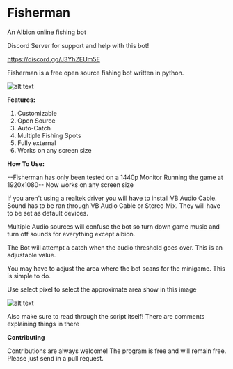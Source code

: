 # Fisherman
An Albion online fishing bot

Discord Server for support and help with this bot!

https://discord.gg/J3YhZEUm5E


Fisherman is a free open source fishing bot written in python.

![alt text](https://i.imgur.com/PsRwir6.png)

**Features:**

1) Customizable
2) Open Source
3) Auto-Catch
4) Multiple Fishing Spots
5) Fully external
6) Works on any screen size

**How To Use:**

--Fisherman has only been tested on a 1440p Monitor Running the game at 1920x1080--
Now works on any screen size

If you aren't using a realtek driver you will have to install VB Audio Cable. Sound has to be ran through VB Audio Cable or Stereo Mix. They will have to be set as default devices.

Multiple Audio sources will confuse the bot so turn down game music and turn off sounds for everything except albion.

The Bot will attempt a catch when the audio threshold goes over. This is an adjustable value.

You may have to adjust the area where the bot scans for the minigame. This is simple to do.

Use select pixel to select the approximate area show in this image

![alt text](https://i.imgur.com/TDgpeQ6.png)

Also make sure to read through the script itself! There are comments explaining things in there 

**Contributing**

Contributions are always welcome!
The program is free and will remain free. Please just send in a pull request.
